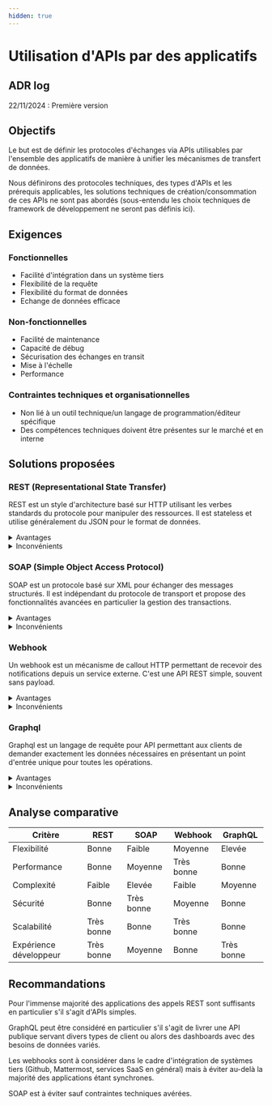 ```yaml
---
hidden: true
---
```


# Utilisation d'APIs par des applicatifs

## ADR log

22/11/2024 : Première version

## Objectifs

Le but est de définir les protocoles d'échanges via APIs utilisables par l'ensemble des applicatifs de manière à unifier
les mécanismes de transfert de données.

Nous définirons des protocoles techniques, des types d'APIs et les prérequis applicables, les solutions techniques de
création/consommation de ces APIs ne sont pas abordés (sous-entendu les choix techniques de framework de développement
ne seront pas définis ici).

## Exigences

### Fonctionnelles

- Facilité d'intégration dans un système tiers
- Flexibilité de la requête
- Flexibilité du format de données
- Echange de données efficace

### Non-fonctionnelles

- Facilité de maintenance
- Capacité de débug
- Sécurisation des échanges en transit
- Mise à l'échelle
- Performance

### Contraintes techniques et organisationnelles

- Non lié à un outil technique/un langage de programmation/éditeur spécifique
- Des compétences techniques doivent être présentes sur le marché et en interne

## Solutions proposées

### REST (Representational State Transfer)

REST est un style d'architecture basé sur HTTP utilisant les verbes standards du protocole pour manipuler des
ressources. Il est stateless et utilise généralement du JSON pour le format de données.

<details>
<summary>Avantages</summary>
  
* Basé sur le standard HTTP
* Flexible et évolutif
* Mise en cache possible
* Facile à implémenter et utiliser
* Documentation facilement générable
* Beaucoup d'outils sur le marché et en opensource

</details>

<details>
<summary>Inconvénients</summary>
  
* Suivant le cas d'usage peut nécessiter plusieurs requêtes
* Dépendant du modèle de données exposé par le système
* Mise en cache possible
* Facile à implémenter et utiliser

</details>

### SOAP (Simple Object Access Protocol)

SOAP est un protocole basé sur XML pour échanger des messages structurés. Il est indépendant du protocole de transport
et propose des fonctionnalités avancées en particulier la gestion des transactions.

<details>
<summary>Avantages</summary>
  
* Fortement typé
* Indépendant du protocole
* Sécurité avancée avec Ws-Security
* Gestion native des erreurs
* Outils de génération de code disponibles

</details>

<details>
<summary>Inconvénients</summary>
  
* Complexe et verbeux
* Performances potentiellement plus faibles du fait de l'utilisation de XML
* Moins flexible
* Nécessite des outils spécialisés
* Compétence plus rare

</details>

### Webhook

Un webhook est un mécanisme de callout HTTP permettant de recevoir des notifications depuis un service externe. C'est une API REST simple, souvent sans payload.

<details>
<summary>Avantages</summary>
  
* Idéal pour l'asynchrone
* Bon pour le temps réel
* Réduit la charge sur le système client du fait de l'absence de polling
* Parfait pour les systèmes événementiels

</details>

<details>
<summary>Inconvénients</summary>
  
* Unidirectionnel
* Gestion des erreurs et des retries plus complexes
* Nécessite une bonne connaissance de l'asynchrone
* Debug parfois complexe
* Sécurisation plus complexe

</details>

### Graphql

Graphql est un langage de requête pour API permettant aux clients de demander exactement les données nécessaires en
présentant un point d'entrée unique pour toutes les opérations.

<details>
<summary>Avantages</summary>
  
* Flexibilité maximale côté client
* Pas de sous ou sur-sollicitation de données
* Fort typage
* Documentation autogénérée et introspection
* Outils de développement puissants

</details>

<details>
<summary>Inconvénients</summary>
  
* Complexité accrue côté serveur
* Compétence plus rare
* Mise en cache plus complexe comparé
* Parfois compliqué à optimiser sur des requêtes complexes
* Sécurisation plus complexe en particulier gestion des autorisations

</details>

## Analyse comparative

| Critère                | REST       | SOAP       | Webhook    | GraphQL    |
| ---------------------- | ---------- | ---------- | ---------- | ---------- |
| Flexibilité            | Bonne      | Faible     | Moyenne    | Elevée     |
| Performance            | Bonne      | Moyenne    | Très bonne | Bonne      |
| Complexité             | Faible     | Elevée     | Faible     | Moyenne    |
| Sécurité               | Bonne      | Très bonne | Moyenne    | Bonne      |
| Scalabilité            | Très bonne | Bonne      | Très bonne | Bonne      |
| Expérience développeur | Très bonne | Moyenne    | Bonne      | Très bonne |

## Recommandations

Pour l'immense majorité des applications des appels REST sont suffisants en particulier s'il s'agit d'APIs simples.

GraphQL peut être considéré en particulier s'il s'agit de livrer une API publique servant divers types de client ou
alors des dashboards avec des besoins de données variés.

Les webhooks sont à considérer dans le cadre d'intégration de systèmes tiers (Github, Mattermost, services SaaS en
général) mais à éviter au-delà la majorité des applications étant synchrones.

SOAP est à éviter sauf contraintes techniques avérées.
